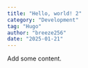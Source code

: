 ```yaml
---
title: "Hello, world! 2"
category: "Development"
tag: "Hugo"
author: "breeze256"
date: "2025-01-21"
---
```


Add some content.